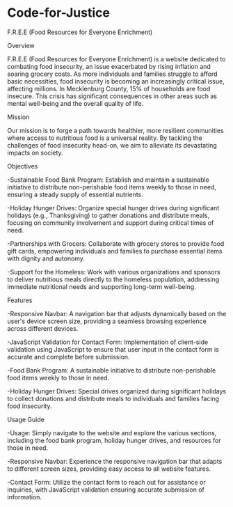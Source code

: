 # Code-for-Justice

F.R.E.E (Food Resources for Everyone Enrichment)

Overview

F.R.E.E (Food Resources for Everyone Enrichment) is a website dedicated to combating food insecurity, an issue exacerbated by rising inflation and soaring grocery costs. As more individuals and families struggle to afford basic necessities, food insecurity is becoming an increasingly critical issue, affecting millions. In Mecklenburg County, 15% of households are food insecure. This crisis has significant consequences in other areas such as mental well-being and the overall quality of life.

Mission

Our mission is to forge a path towards healthier, more resilient communities where access to nutritious food is a universal reality. By tackling the challenges of food insecurity head-on, we aim to alleviate its devastating impacts on society.

Objectives

-Sustainable Food Bank Program: Establish and maintain a sustainable initiative to distribute non-perishable food items weekly to those in need, ensuring a steady supply of essential nutrients.

-Holiday Hunger Drives: Organize special hunger drives during significant holidays (e.g., Thanksgiving) to gather donations and distribute meals, focusing on community involvement and support during critical times of need.

-Partnerships with Grocers: Collaborate with grocery stores to provide food gift cards, empowering individuals and families to purchase essential items with dignity and autonomy.

-Support for the Homeless: Work with various organizations and sponsors to deliver nutritious meals directly to the homeless population, addressing immediate nutritional needs and supporting long-term well-being.

Features

-Responsive Navbar: A navigation bar that adjusts dynamically based on the user's device screen size, providing a seamless browsing experience across different devices.

-JavaScript Validation for Contact Form: Implementation of client-side validation using JavaScript to ensure that user input in the contact form is accurate and complete before submission.

-Food Bank Program: A sustainable initiative to distribute non-perishable food items weekly to those in need.

-Holiday Hunger Drives: Special drives organized during significant holidays to collect donations and distribute meals to individuals and families facing food insecurity.

Usage Guide

-Usage: Simply navigate to the website and explore the various sections, including the food bank program, holiday hunger drives, and resources for those in need.

-Responsive Navbar: Experience the responsive navigation bar that adapts to different screen sizes, providing easy access to all website features.

-Contact Form: Utilize the contact form to reach out for assistance or inquiries, with JavaScript validation ensuring accurate submission of information.